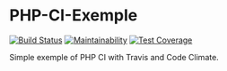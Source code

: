 # PHP-CI-Exemple
[![Build Status](https://travis-ci.org/Alzundaz/PHP-CI-Exemple.svg?branch=develop)](https://travis-ci.org/Alzundaz/PHP-CI-Exemple)
[![Maintainability](https://api.codeclimate.com/v1/badges/2b51dc33d943b59a674c/maintainability)](https://codeclimate.com/github/Alzundaz/PHP-CI-Exemple/maintainability)
[![Test Coverage](https://api.codeclimate.com/v1/badges/2b51dc33d943b59a674c/test_coverage)](https://codeclimate.com/github/Alzundaz/PHP-CI-Exemple/test_coverage)

Simple exemple of PHP CI with Travis and Code Climate.
